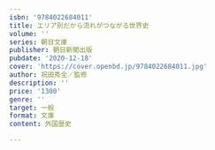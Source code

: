 ```yaml
---
isbn: '9784022684011'
title: エリア別だから流れがつながる世界史
volume: ''
series: 朝日文庫
publisher: 朝日新聞出版
pubdate: '2020-12-18'
cover: 'https://cover.openbd.jp/9784022684011.jpg'
author: 祝田秀全／監修
description: ''
price: '1300'
genre: ''
target: 一般
format: 文庫
content: 外国歴史

---
```

